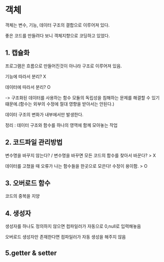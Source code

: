 # 객체

객체는 변수, 기능, 데이터 구조의 결합으로 이루어져 있다.

좋은 코드를 만들려다 보니 객체지향으로 코딩하고 있었다. 

## 1. 캡슐화

프로그램은 흐름으로 만들어진것이 아니라 구조로 이루어져 있음.

기능에 따라서 분리? X

데이터에 따라서 분리? O

-> 구조화된 데이터를 사용하는 함수 모듈의 독립성을 침해하는 문제를 해결할 수 있기 떄문에.(함수는 외부의 수정에 절대 영향을 받아서는 안된다.)

데이터 구조의 변화가 내부에서만 발생한다. 

정리 : 데이터 구조와 함수를 하나의 영역에 함께 모아놓는 작업

## 2. 코드파일 관리방법

변수명을 바꾸지 않는다? / 변수명을 바꾸면 모든 코드의 함수를 찾아서 바꾼다? > X

데이터를 고쳤을 때 오류가 나는 함수들을 한곳으로 모은다! 수정이 용이함. > O 


## 3. 오버로드 함수

코드의 중복을 지양

## 4. 생성자

생성자를 하나도 정의하지 않으면 컴파일러가 자동으로 0,null로 입력해놓음

오버로드 생성자만 존재한다면 컴파일러가 자동 생성을 해주지 않음 

## 5.getter & setter


